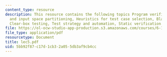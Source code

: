 ```yaml
---
content_type: resource
description: This resource contains the following topics Program verification techniques
  and input space partitioning, Heuristics for test case selection, Black-box testing,
  Clear-box testing, Test strategy and automation, Static verification.
file: https://ol-ocw-studio-app-production.s3.amazonaws.com/courses/6-170-laboratory-in-software-engineering-fall-2005/5bb92f87c17d1cb32a055db3af9cb4cc_lec5.pdf
file_type: application/pdf
resourcetype: Document
title: lec5.pdf
uid: 5bb92f87-c17d-1cb3-2a05-5db3af9cb4cc
---
```

